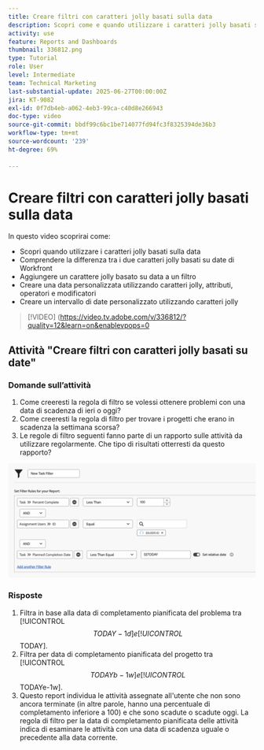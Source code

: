 ```yaml
---
title: Creare filtri con caratteri jolly basati sulla data
description: Scopri come e quando utilizzare i caratteri jolly basati sulla data e come creare un filtro basato sulla data corrente.
activity: use
feature: Reports and Dashboards
thumbnail: 336812.png
type: Tutorial
role: User
level: Intermediate
team: Technical Marketing
last-substantial-update: 2025-06-27T00:00:00Z
jira: KT-9082
exl-id: 0f7db4eb-a062-4eb3-99ca-c40d8e266943
doc-type: video
source-git-commit: bbdf99c6bc1be714077fd94fc3f8325394de36b3
workflow-type: tm+mt
source-wordcount: '239'
ht-degree: 69%

---
```


# Creare filtri con caratteri jolly basati sulla data

In questo video scoprirai come:

* Scopri quando utilizzare i caratteri jolly basati sulla data
* Comprendere la differenza tra i due caratteri jolly basati su date di Workfront
* Aggiungere un carattere jolly basato su data a un filtro
* Creare una data personalizzata utilizzando caratteri jolly, attributi, operatori e modificatori
* Creare un intervallo di date personalizzato utilizzando caratteri jolly

>[!VIDEO] (https://video.tv.adobe.com/v/336812/?quality=12&learn=on&enablevpops=0


## Attività &quot;Creare filtri con caratteri jolly basati su date&quot;


### Domande sull’attività

1. Come creeresti la regola di filtro se volessi ottenere problemi con una data di scadenza di ieri o oggi?
1. Come creeresti la regola di filtro per trovare i progetti che erano in scadenza la settimana scorsa?
1. Le regole di filtro seguenti fanno parte di un rapporto sulle attività da utilizzare regolarmente. Che tipo di risultati otterresti da questo rapporto?

![Immagine della schermata per creare un filtro attività con un carattere jolly basato sulla data](assets/date-wildcard-answer-1.png)

### Risposte

1. Filtra in base alla data di completamento pianificata del problema tra [!UICONTROL $$TODAY-1d] e [!UICONTROL $$TODAY].
1. Filtra per data di completamento pianificata del progetto tra [!UICONTROL $$TODAYb-1w] e [!UICONTROL $$TODAYe-1w].
1. Questo report individua le attività assegnate all&#39;utente che non sono ancora terminate (in altre parole, hanno una percentuale di completamento inferiore a 100) e che sono scadute o scadute oggi. La regola di filtro per la data di completamento pianificata delle attività indica di esaminare le attività con una data di scadenza uguale o precedente alla data corrente.
